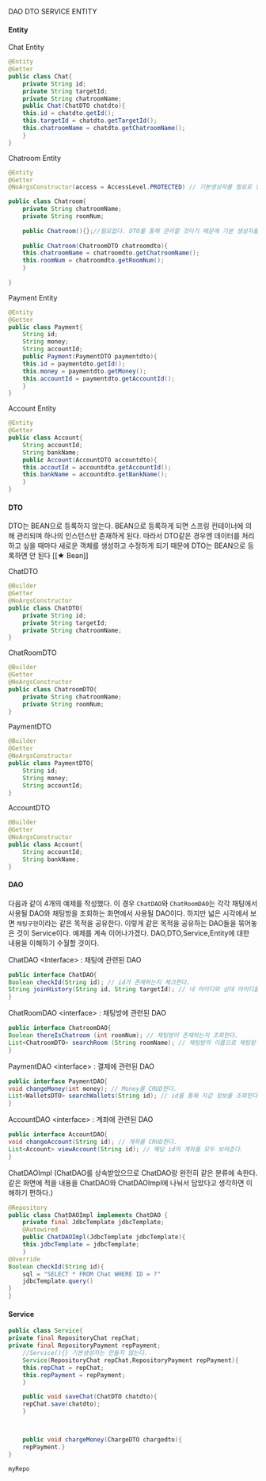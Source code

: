 DAO DTO SERVICE ENTITY
#### Entity

Chat Entity
```java
@Entity
@Getter
public class Chat{
	private String id;
	private String targetId;
	private String chatroomName;
	public Chat(ChatDTO chatdto){
	this.id = chatdto.getId();
	this.targetId = chatdto.getTargetId();
	this.chatroomName = chatdto.getChatroomName();
	}
}
```
Chatroom Entity

```java
@Entity
@Getter
@NoArgsConstructor(access = AccessLevel.PROTECTED) // 기본생성자를 필요로 할 때 JPA는 public이나 protected를 요구한다.

public class Chatroom{
	private String chatroomName;
	private String roomNum;
	
	public Chatroom(){};//필요없다. DTO를 통해 관리할 것이기 때문에 기본 생성자를 만들 필요가 없는 것이다.
	
	public Chatroom(ChatroomDTO chatroomdto){
	this.chatroomName = chatroomdto.getChatroomName();
	this.roomNum = chatroomdto.getRoomNum();
	}
	
}
```

Payment Entity
```java
@Entity
@Getter
public class Payment{
	String id;
	String money;
	String accountId;
	public Payment(PaymentDTO paymentdto){
	this.id = paymentdto.getId();
	this.money = paymentdto.getMoney();
	this.accountId = paymentdto.getAccountId();
	}
}
```

Account Entity
```java
@Entity
@Getter
public class Account{
	String accountId;
	String bankName;
	public Account(AccountDTO accountdto){
	this.accoutId = accountdto.getAccountId();
	this.bankName = accountdto.getBankName();
	}
}
```

#### DTO
DTO는 BEAN으로 등록하지 않는다.
BEAN으로 등록하게 되면 스프링 컨테이너에 의해 관리되며 하나의 인스턴스만 존재하게 된다.
따라서 DTO같은 경우엔 데이터를 처리하고 싶을 때마다 새로운 객체를 생성하고 수정하게 되기 때문에 DTO는 BEAN으로 등록하면 안 된다
[[★ Bean]]

ChatDTO
```java
@Builder
@Getter
@NoArgsConstructor
public class ChatDTO{
	private String id;
	private String targetId;
	private String chatroomName;
}
```

ChatRoomDTO
```java
@Builder
@Getter
@NoArgsConstructor
public class ChatroomDTO{
	private String chatroomName;
	private String roomNum;	
}
```

PaymentDTO
```java
@Builder
@Getter
@NoArgsConstructor
public class PaymentDTO{
	String id;
	String money;
	String accountId;
}
```

AccountDTO
```java
@Builder
@Getter
@NoArgsConstructor
public class Account{
	String accountId;
	String bankName;
}
```
#### DAO

다음과 같이 4개의 예제를 작성했다.
이 경우 `ChatDAO`와 `ChatRoomDAO`는 각각 채팅에서 사용될 DAO와 채팅방을 조회하는 화면에서 사용될 DAO이다.
하지만 넓은 시각에서 보면 `채팅구현`이라는 같은 목적을 공유한다. 이렇게 같은 목적을 공유하는 DAO들을 묶어놓은 것이 Service이다. 예제를 계속 이어나가겠다. DAO,DTO,Service,Entity에 대한 내용을 이해하기 수월할 것이다.


ChatDAO \<Interface\> : 채팅에 관련된 DAO
```java
public interface ChatDAO{
Boolean checkId(String id); // id가 존재하는지 체크한다.
String joinHistory(String id, String targetId); // 내 아이디와 상대 아이디를 통해 존재하는 채팅방 이름을 검색한다.
}
```
ChatRoomDAO \<interface\> : 채팅방에 관련된 DAO
```java
public interface ChatroomDAO{
Boolean thereIsChatroom (int roomNum); // 채팅방이 존재하는지 조회한다.
List<ChatroomDTO> searchRoom (String roomName); // 채팅방의 이름으로 채팅방 정보를 조회한다.
}
```
PaymentDAO \<interface\> : 결제에 관련된 DAO
```java
public interface PaymentDAO{
void changeMoney(int money); // Money를 CRUD한다.
List<WalletsDTO> searchWallets(String id); // id를 통해 지갑 정보를 조회한다.
}
```
AccountDAO \<interface\> : 계좌에 관련된 DAO
```java
public interface AccountDAO{
void changeAccount(String id); // 계좌를 CRUD한다.
List<Account> viewAccount(String id); // 해당 id의 계좌를 모두 보여준다.
}
```

ChatDAOImpl (ChatDAO를 상속받았으므로 ChatDAO랑 완전히 같은 분류에 속한다. 같은 화면에 적을 내용을 ChatDAO와 ChatDAOImpl에 나눠서 담았다고 생각하면 이해하기 편하다.)

```java
@Repository
public class ChatDAOImpl implements ChatDAO {
	private final JdbcTemplate jdbcTemplate;
	@Autowired
	public ChatDAOImpl(JdbcTemplate jdbcTemplate){
	this.jdbcTemplate = jdbcTemplate;
	}
@Override
Boolean checkId(String id){
	sql = "SELECT * FROM Chat WHERE ID = ?"
	jdbcTemplate.query()
}
}
```

#### Service
```java
public class Service{
private final RepositoryChat repChat;
private final RepositoryPayment repPayment;
	//Service(){} 기본생성자는 만들지 않는다.
	Service(RepositoryChat repChat,RepositoryPayment repPayment){
	this.repChat = repChat;
	this.repPayment = repPayment;
	}

	public void saveChat(ChatDTO chatdto){
	repChat.save(chatdto);
	}



	public void chargeMoney(ChargeDTO chargedto){
	repPayment.}
}

```

```java
myRepo
```
